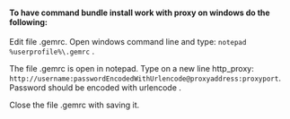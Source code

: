 

#### To have command bundle install work with proxy on windows do the following:

Edit file .gemrc. Open windows command line and type: `notepad %userprofile%\.gemrc` .

The file .gemrc is open in notepad. Type on a new line http_proxy: 
`http://username:passwordEncodedWithUrlencode@proxyaddress:proxyport`. Password should be encoded with urlencode .

Close the file .gemrc with saving it.